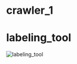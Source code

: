 # crawler_1
# labeling_tool
![labeling_tool](https://user-images.githubusercontent.com/66715785/152665205-5547fa94-09d0-4712-b094-b01d46827b1d.png)
